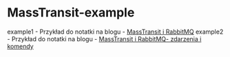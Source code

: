 # MassTransit-example

example1 - Przykład do notatki na blogu - [MassTransit i RabbitMQ](https://pworwag.com.pl/2023/09/masstransit-i-rabbitmq/)
example2 - Przykład do notatki na blogu - [MassTransit i RabbitMQ- zdarzenia i komendy](https://pworwag.com.pl/2023/09/masstransit-i-rabbitmq-zdarzenia-i-komendy/)


